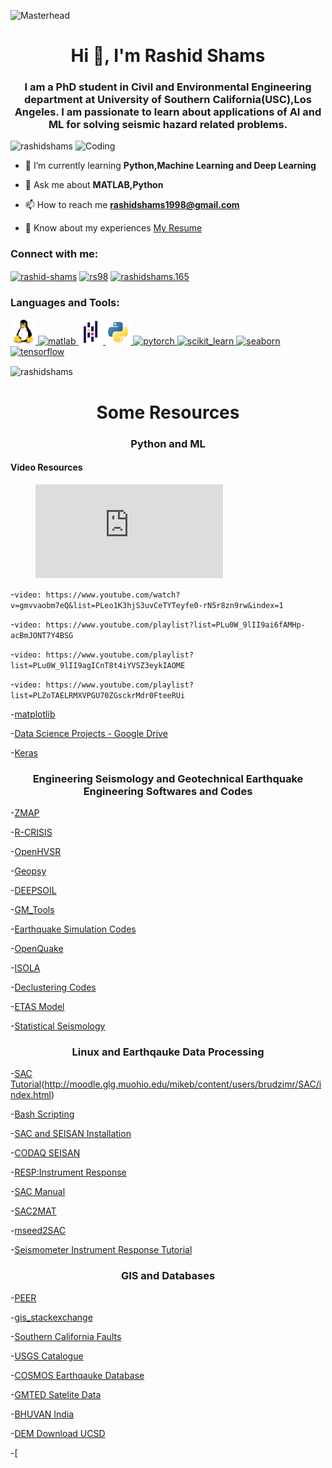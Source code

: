 ![Masterhead](https://c.tenor.com/LDuF2jVabwoAAAAC/banner-welcome.gif)
<h1 align="center">Hi 👋, I'm Rashid Shams</h1>
<h3 align="center">I am a PhD student in Civil and Environmental Engineering department at University of Southern California(USC),Los Angeles. I am passionate to learn about applications of AI and ML for solving seismic hazard related problems.</h3>
<img align="right" alt="Coding" width="400" src="https://acropolis-wp-content-uploads.s3.us-west-1.amazonaws.com/2019/02/hero.gif">

<p align="left"> <img src="https://komarev.com/ghpvc/?username=rashidshams&label=Profile%20views&color=0e75b6&style=flat" alt="rashidshams" /> </p>


- 🌱 I’m currently learning **Python,Machine Learning and Deep Learning**


- 💬 Ask me about **MATLAB,Python**


- 📫 How to reach me **rashidshams1998@gmail.com**


- 📄 Know about my experiences [My Resume](https://drive.google.com/file/d/1zpxXwc2wkRJUtGPt7PU-Lye1uXl1ytxc/view?usp=sharing)

<h3 align="left">Connect with me:</h3>
<p align="left">
<a href="https://linkedin.com/in/rashid-shams" target="blank"><img align="center" src="https://raw.githubusercontent.com/rahuldkjain/github-profile-readme-generator/master/src/images/icons/Social/linked-in-alt.svg" alt="rashid-shams" height="30" width="40" /></a>
<a href="https://kaggle.com/rs98" target="blank"><img align="center" src="https://raw.githubusercontent.com/rahuldkjain/github-profile-readme-generator/master/src/images/icons/Social/kaggle.svg" alt="rs98" height="30" width="40" /></a>
<a href="https://instagram.com/rashid.shams.165" target="blank"><img align="center" src="https://raw.githubusercontent.com/rahuldkjain/github-profile-readme-generator/master/src/images/icons/Social/instagram.svg" alt="rashidshams.165" height="30" width="40" /></a>
</p>

<h3 align="left">Languages and Tools:</h3>
<p align="left"> <a href="https://www.linux.org/" target="_blank" rel="noreferrer"> <img src="https://raw.githubusercontent.com/devicons/devicon/master/icons/linux/linux-original.svg" alt="linux" width="40" height="40"/> </a> <a href="https://www.mathworks.com/" target="_blank" rel="noreferrer"> <img src="https://upload.wikimedia.org/wikipedia/commons/2/21/Matlab_Logo.png" alt="matlab" width="40" height="40"/> </a> <a href="https://pandas.pydata.org/" target="_blank" rel="noreferrer"> <img src="https://raw.githubusercontent.com/devicons/devicon/2ae2a900d2f041da66e950e4d48052658d850630/icons/pandas/pandas-original.svg" alt="pandas" width="40" height="40"/> </a> <a href="https://www.python.org" target="_blank" rel="noreferrer"> <img src="https://raw.githubusercontent.com/devicons/devicon/master/icons/python/python-original.svg" alt="python" width="40" height="40"/> </a> <a href="https://pytorch.org/" target="_blank" rel="noreferrer"> <img src="https://www.vectorlogo.zone/logos/pytorch/pytorch-icon.svg" alt="pytorch" width="40" height="40"/> </a> <a href="https://scikit-learn.org/" target="_blank" rel="noreferrer"> <img src="https://upload.wikimedia.org/wikipedia/commons/0/05/Scikit_learn_logo_small.svg" alt="scikit_learn" width="40" height="40"/> </a> <a href="https://seaborn.pydata.org/" target="_blank" rel="noreferrer"> <img src="https://seaborn.pydata.org/_images/logo-mark-lightbg.svg" alt="seaborn" width="40" height="40"/> </a> <a href="https://www.tensorflow.org" target="_blank" rel="noreferrer"> <img src="https://www.vectorlogo.zone/logos/tensorflow/tensorflow-icon.svg" alt="tensorflow" width="40" height="40"/> </a> </p>

<p><img align="center" src="https://github-readme-stats.vercel.app/api/top-langs?username=rashidshams&show_icons=true&locale=en&layout=compact" alt="rashidshams" /></p>

<h1 align="center">Some Resources</h1>

<h3 align="center">Python and ML</h3>
<h4 align="left">Video Resources</h4>

<figure class="video_container">
  <iframe src="https://www.youtube.com/watch?v=gmvvaobm7eQ&list=PLeo1K3hjS3uvCeTYTeyfe0-rN5r8zn9rw&index=1" frameborder="0" allowfullscreen="true"> </iframe>
</figure>

-`video: https://www.youtube.com/watch?v=gmvvaobm7eQ&list=PLeo1K3hjS3uvCeTYTeyfe0-rN5r8zn9rw&index=1`

-`video: https://www.youtube.com/playlist?list=PLu0W_9lII9ai6fAMHp-acBmJONT7Y4BSG`

-`video: https://www.youtube.com/playlist?list=PLu0W_9lII9agICnT8t4iYVSZ3eykIAOME`

-`video: https://www.youtube.com/playlist?list=PLZoTAELRMXVPGU70ZGsckrMdr0FteeRUi`

-[matplotlib](https://matplotlib.org/stable/tutorials/introductory/usage.html)

-[Data Science Projects - Google Drive](https://drive.google.com/drive/folders/1XdPbyAc9iWml0fPPNX91Yq3BRwkZAG2M)

-[Keras](https://keras.io/api/)

<h3 align="center">Engineering Seismology and Geotechnical Earthquake Engineering Softwares and Codes</h3>

-[ZMAP](https://github.com/CelsoReyes/zmap7/blob/master/README.md)

-[R-CRISIS](http://www.r-crisis.com/)

-[OpenHVSR](https://www.samuelbignardi.com/en/blog/openhvsr-imaging-subsurface-2d3d-elastic-properties-through-multiple-hvsr-modeling-and)

-[Geopsy](https://www.geopsy.org/)

-[DEEPSOIL](http://deepsoil.cee.illinois.edu/)

-[GM_Tools](https://www.risksciences.ucla.edu/nhr3/gmtools#RCTC)

-[Earthquake Simulation Codes](http://www.daveboore.com/software_online.html)

-[OpenQuake](https://www.globalquakemodel.org/oq-get-started)

-[ISOLA](http://seismo.geology.upatras.gr/isola/download.html)

-[Declustering Codes](https://gitlab.seismo.ethz.ch/reyesc/zmap/blob/faa87c8e2e92298a0f6cff3ca97313f07438442b/src/thomas/decluster/MonteDeclus.m)

-[ETAS Model](https://github.com/jalilian/ETAS)

-[Statistical Seismology](http://geophysics.eas.gatech.edu/people/bsullivan/tutorial/StatisticalSeismology.htm#part1_1)

<h3 align="center">Linux and Earthqauke Data Processing</h3>

-[SAC Tutorial](http://geophysics.eas.gatech.edu/classes/SAC/)(http://moodle.glg.muohio.edu/mikeb/content/users/brudzimr/SAC/index.html)

-[Bash Scripting](https://iasbs.ac.ir/~aghods/tutorials/tutorial_bash_for_geophysicist/bash-for-geophysicist.html)

-[SAC and SEISAN Installation](https://sites.google.com/view/anupam2372/learning/seisan?authuser=0)

-[CODAQ SEISAN](https://seis.geus.net/software/seisan/node185.html)

-[RESP:Instrument Response](https://seis.geus.net/software/seisan/node231.html)

-[SAC Manual](http://www.adc1.iris.edu/files/sac-manual/)

-[SAC2MAT](https://github.com/mrzac/sac2mat)

-[mseed2SAC](https://www.jakewalter.net/sacresponse.html)

-[Seismometer Instrument Response Tutorial](https://www.jakewalter.net/sacresponse.html)

<h3 align="center">GIS and Databases</h3>

-[PEER](https://peer.berkeley.edu/research/data-sciences/databases)

-[gis_stackexchange](https://gis.stackexchange.com/questions/435595/how-to-get-slope-and-curvature-values-at-each-point-of-a-grid-point-using-arcmap)

-[Southern California Faults](https://scedc.caltech.edu/earthquake/significant.html)

-[USGS Catalogue](https://earthquake.usgs.gov/earthquakes/search/)

-[COSMOS Earthqauke Database](https://www.strongmotioncenter.org/vdc/scripts/default.plx)

-[GMTED Satelite Data](https://topotools.cr.usgs.gov/gmted_viewer/viewer.htm)

-[BHUVAN India](https://bhuvan-app3.nrsc.gov.in/data/download/index.php#)

-[DEM Download UCSD](https://topex.ucsd.edu/WWW_html/mar_topo.html)

-[
